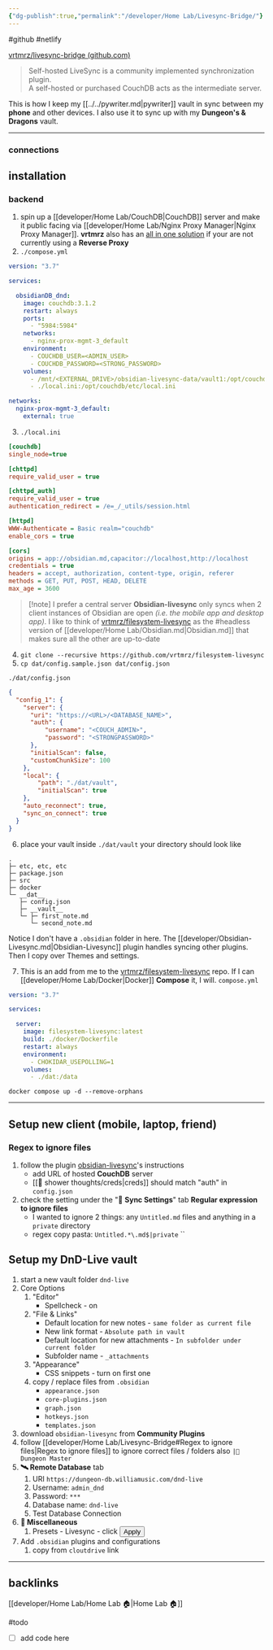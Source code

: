 ```yaml
---
{"dg-publish":true,"permalink":"/developer/Home Lab/Livesync-Bridge/"}
---
```


#github #netlify 

[vrtmrz/livesync-bridge (github.com)](https://github.com/vrtmrz/livesync-bridge)

> Self-hosted LiveSync is a community implemented  synchronization plugin.  
> A self-hosted or purchased CouchDB acts as the intermediate server. 

This is how I keep my [[../../pywriter.md\|pywriter]] vault in sync between my **phone** and other devices. I also use it to sync up with my **Dungeon's & Dragons** vault.

---

### connections


## installation
### backend
1. spin up a [[developer/Home Lab/CouchDB\|CouchDB]] server and make it public facing via [[developer/Home Lab/Nginx Proxy Manager\|Nginx Proxy Manager]]. **vrtmrz** also has an [all in one solution](https://github.com/vrtmrz/self-hosted-livesync-server) if your are not currently using a **Reverse Proxy**
2. `./compose.yml`
```yaml
version: "3.7"

services:

  obsidianDB_dnd:
    image: couchdb:3.1.2
    restart: always
    ports:
      - "5984:5984"
    networks:
      - nginx-prox-mgmt-3_default
    environment:
      - COUCHDB_USER=<ADMIN_USER>
      - COUCHDB_PASSWORD=<STRONG_PASSWORD>
    volumes:
      - /mnt/<EXTERNAL_DRIVE>/obsidian-livesync-data/vault1:/opt/couchdb/data
      - ./local.ini:/opt/couchdb/etc/local.ini

networks:
  nginx-prox-mgmt-3_default:
    external: true
```

3. `./local.ini`
```ini
[couchdb]
single_node=true

[chttpd]
require_valid_user = true

[chttpd_auth]
require_valid_user = true
authentication_redirect = /e=_/_utils/session.html

[httpd]
WWW-Authenticate = Basic realm="couchdb"
enable_cors = true

[cors]
origins = app://obsidian.md,capacitor://localhost,http://localhost
credentials = true
headers = accept, authorization, content-type, origin, referer
methods = GET, PUT, POST, HEAD, DELETE
max_age = 3600
```

> [!note] I prefer a central server
> **Obsidian-livesync** only syncs when 2 client instances of Obsidian are open *(i.e. the mobile app and desktop app)*. I like to think of [vrtmrz/filesystem-livesync](https://github.com/vrtmrz/filesystem-livesync) as the #headless version of [[developer/Home Lab/Obsidian.md\|Obsidian.md]] that makes sure all the other are up-to-date

4. `git clone --recursive https://github.com/vrtmrz/filesystem-livesync `
5. `cp dat/config.sample.json dat/config.json`

`./dat/config.json`
```json
{
  "config_1": {
    "server": {
      "uri": "https://<URL>/<DATABASE_NAME>",
      "auth": {
          "username": "<COUCH_ADMIN>",
          "password": "<STRONGPASSWORD>"
      },
      "initialScan": false,
      "customChunkSize": 100
    },
    "local": {
        "path": "./dat/vault",
        "initialScan": true
    },
    "auto_reconnect": true,
    "sync_on_connect": true
  }
}
```
6. place your vault inside `./dat/vault`
your directory should look like
```
.
├─ etc, etc, etc
├─ package.json
├─ src
├─ docker
└─ __dat__
   ├─ config.json
   ├─ __vault__
   └─ ├─ first_note.md
	  └─ second_note.md
```

Notice I don't have a `.obsidian` folder in here. The [[developer/Obsidian-Livesync.md\|Obsidian-Livesync]] plugin handles syncing other plugins. Then I copy over Themes and settings. 

7. This is an add from me to the [vrtmrz/filesystem-livesync](https://github.com/vrtmrz/filesystem-livesync) repo. If I can [[developer/Home Lab/Docker\|Docker]] **Compose** it, I will.
`compose.yml`
```yaml
version: "3.7"

services:

  server:
    image: filesystem-livesync:latest
    build: ./docker/Dockerfile
    restart: always
    environment:
      - CHOKIDAR_USEPOLLING=1
    volumes:
      - ./dat:/data
```
`docker compose up -d --remove-orphans`

---
## Setup new client (mobile, laptop, friend)
### Regex to ignore files
1. follow the plugin [obsidian-livesync](https://github.com/vrtmrz/obsidian-livesync)'s instructions
	- add URL of hosted **CouchDB** server
	- [[🚿 shower thoughts/creds\|creds]] should match "auth" in `config.json`
2. check the setting under the "🔁 **Sync Settings**" tab **Regular expression to ignore files**
	- I wanted to ignore 2 things: any `Untitled.md` files and anything in a `private` directory
	- regex copy pasta: `Untitled.*\.md$|private`
``


## Setup my DnD-Live vault
1. start a new vault folder `dnd-live`
2. Core Options
	1. "Editor"
		- Spellcheck - on
	2. "File & Links" 
		- Default location for new notes - `same folder as current file`
		- New link format - `Absolute path in vault` 
		- Default location for new attachments - `In subfolder under current folder` 
		- Subfolder name - `_attachments`
	3. "Appearance"
		- CSS snippets - turn on first one
	4. copy / replace files from `.obsidian`
		- `appearance.json`
		- `core-plugins.json`
		- `graph.json`
		- `hotkeys.json`
		- `templates.json`
1. download `obsidian-livesync` from **Community Plugins**
2. follow [[developer/Home Lab/Livesync-Bridge#Regex to ignore files\|Regex to ignore files]] to ignore correct files / folders also `|📁 Dungeon Master`
3. **🛰 Remote Database** tab
	1. URI `https://dungeon-db.williamusic.com/dnd-live`
	2. Username: `admin_dnd`
	3. Password: `***`
	4. Database name: `dnd-live`
	5. Test Database Connection
4. **🔧 Miscellaneous**
	1. Presets - Livesync - click <button>Apply</button>
5. Add `.obsidian` plugins and configurations
	1. copy from `cloutdrive` link

---
## backlinks
[[developer/Home Lab/Home Lab 🏠\|Home Lab 🏠]]

#todo 
- [ ] add code here